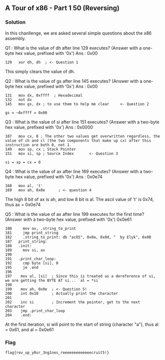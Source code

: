 ## A Tour of x86 - Part 1 50 (Reversing)

### Solution

In this chanllenge, we are asked several simple questions about the x86 assembly.

Q1 : What is the value of dh after line 129 executes? (Answer with a one-byte hex value, prefixed with '0x')
Ans : 0x00

```
129   xor dh, dh  ; <- Question 1
```
This simply clears the value of dh.


Q2 : What is the value of gs after line 145 executes? (Answer with a one-byte hex value, prefixed with '0x')
Ans : 0x00

```
131   mov dx, 0xffff  ; Hexadecimal
132   not dx
145   mov gs, dx ; to use them to help me clear     <- Question 2
```

`gs = ~0xffff = 0x00`

Q3 : What is the value of si after line 151 executes? (Answer with a two-byte hex value, prefixed with '0x')
Ans : 0x0000

```
107   mov cx, 0 ; The other two values get overwritten regardless, the value of ch and cl (the two components that make up cx) after this instruction are both 0, not 1.
149   mov sp, cx ; Stack Pointer
151   mov si, sp ; Source Index       <- Question 3
```

`si = sp = cx = 0`

Q4 : What is the value of ax after line 169 executes? (Answer with a two-byte hex value, prefixed with '0x')
Ans : 0x0e74

```
168   mov al, 't'
169   mov ah, 0x0e      ; <- question 4
```
The high 8 bit of ax is ah, and low 8 bit is al. The ascii value of 't' is 0x74, thus ax = 0x0e74

Q5 : What is the value of ax after line 199 executes for the first time? (Answer with a two-byte hex value, prefixed with '0x')
0x0e61

```
180     mov ax, .string_to_print
181     jmp print_string
182     .string_to_print: db "acOS", 0x0a, 0x0d, "  by Elyk", 0x00 
187   print_string:
188   .init:
189     mov si, ax
190
191   .print_char_loop:
192     cmp byte [si], 0
195     je .end
196
197    mov al, [si]  ; Since this is treated as a dereference of si, we are getting the BYTE AT si... `al = *si`
198
199    mov ah, 0x0e  ; <- Question 5!
200    int 0x10      ; Actually print the character
201
202    inc si        ; Increment the pointer, get to the next character
203    jmp .print_char_loop
204    .end:
```

At the first iteration, si will point to the start of string (character "a"), thus al = 0x61, and al = 0x0e61

### Flag

```
flag{rev_up_y0ur_3ng1nes_reeeeeeeeeeeeecruit5!}
```
